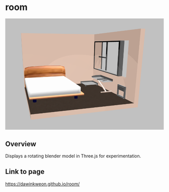 # room
![Demo screenshot](./screenshots/demo.png)

## Overview
Displays a rotating blender model in Three.js for experimentation.

## Link to page
https://dawinkweon.github.io/room/

